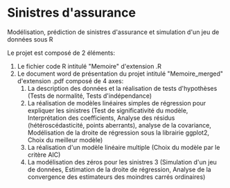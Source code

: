 # Sinistres d'assurance
Modélisation, prédiction de sinistres d'assurance et simulation d'un jeu de données sous R  

Le projet est composé de 2 éléments:
1. Le fichier code R intitulé "Memoire" d'extension .R
2. Le document word de présentation du projet intitulé "Memoire_merged" d'extension .pdf composé de 4 axes:
    1. La description des données et la réalisation de tests d'hypothèses (Tests de normalité, Tests d'indépendance)
    2. La réalisation de modèles linéaires simples de régression pour expliquer les sinistres (Test de significativité du modèle, Interprétation des coefficients, Analyse des résidus (hétéroscédasticité, points aberrants), analyse de la covariance, Modélisation de la droite de régression sous la librairie ggplot2, Choix du meilleur modèle)
    3. La réalisation d'un modèle linéaire multiple (Choix du modèle par le critère AIC)
    4. La modélisation des zéros pour les sinistres 3 (Simulation d'un jeu de données, Estimation de la droite de régression, Analyse de la convergence des estimateurs des moindres carrés ordinaires) 

